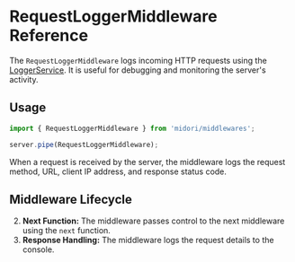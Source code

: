 # RequestLoggerMiddleware Reference
The `RequestLoggerMiddleware` logs incoming HTTP requests using the [LoggerService](../providers/logger-service.md). It is useful for debugging and monitoring the server's activity.

## Usage
```ts
import { RequestLoggerMiddleware } from 'midori/middlewares';

server.pipe(RequestLoggerMiddleware);
```

When a request is received by the server, the middleware logs the request method, URL, client IP address, and response status code.

## Middleware Lifecycle
2. **Next Function:** The middleware passes control to the next middleware using the `next` function.
3. **Response Handling:** The middleware logs the request details to the console.
